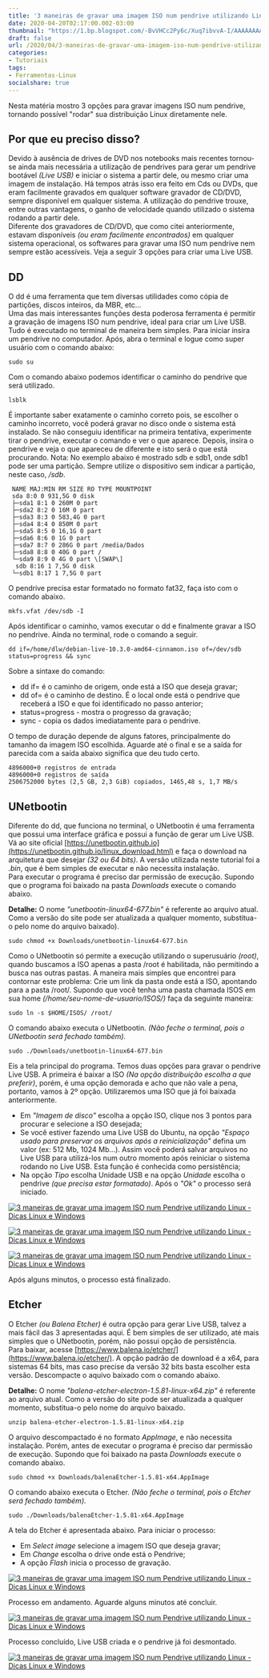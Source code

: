 ```yaml
---
title: '3 maneiras de gravar uma imagem ISO num pendrive utilizando Linux'
date: 2020-04-20T02:17:00.002-03:00
thumbnail: "https://1.bp.blogspot.com/-BvVHCc2Py6c/Xuq7ibvvA-I/AAAAAAAAPIc/zq_t2NWaIXMBfRc5BbQwxbiVJwAmxqGMQCNcBGAsYHQ/s1600/Pendrive_Linux.png"
draft: false
url: /2020/04/3-maneiras-de-gravar-uma-imagem-iso-num-pendrive-utilizando-linux.html
categories:
- Tutoriais
tags: 
- Ferramentas-Linux
socialshare: true
---
```


Nesta matéria mostro 3 opções para gravar imagens ISO num pendrive, tornando possível "rodar" sua distribuição Linux diretamente nele.

<!--more-->

## Por que eu preciso disso?
  
Devido à ausência de drives de DVD nos notebooks mais recentes tornou-se ainda mais necessária a utilização de pendrives para gerar um pendrive bootável _(Live USB)_ e iniciar o sistema a partir dele, ou mesmo criar uma imagem de instalação. Há tempos atrás isso era feito em Cds ou DVDs, que eram facilmente gravados em qualquer software gravador de CD/DVD, sempre disponível em qualquer sistema. A utilização do pendrive trouxe, entre outras vantagens, o ganho de velocidade quando utilizado o sistema rodando a partir dele.  
Diferente dos gravadores de CD/DVD, que como citei anteriormente, estavam disponíveis _(ou eram facilmente encontrados)_ em qualquer sistema operacional, os softwares para gravar uma ISO num pendrive nem sempre estão acessíveis. Veja a seguir 3 opções para criar uma Live USB.  

## DD
  
O dd é uma ferramenta que tem diversas utilidades como cópia de partições, discos inteiros, da MBR, etc...  
Uma das mais interessantes funções desta poderosa ferramenta é permitir a gravação de imagens ISO num pendrive, ideal para criar um Live USB.  
Tudo é executado no terminal de maneira bem simples. Para iniciar insira um pendrive no computador. Após, abra o terminal e logue como super usuário com o comando abaixo:  

`sudo su`

Com o comando abaixo podemos identificar o caminho do pendrive que será utilizado.  
  
`lsblk`

É importante saber exatamente o caminho correto pois, se escolher o caminho incorreto, você poderá gravar no disco onde o sistema está instalado. Se não conseguiu identificar na primeira tentativa, experimente tirar o pendrive, executar o comando e ver o que aparece. Depois, insira o pendrive e veja o que apareceu de diferente e isto será o que está procurando. Nota: No exemplo abaixo é mostrado sdb e sdb1, onde sdb1 pode ser uma partição. Sempre utilize o dispositivo sem indicar a partição, neste caso, _/sdb_.  
  
~~~
 NAME MAJ:MIN RM SIZE RO TYPE MOUNTPOINT  
 sda 8:0 0 931,5G 0 disk  
 ├─sda1 8:1 0 260M 0 part  
 ├─sda2 8:2 0 16M 0 part  
 ├─sda3 8:3 0 583,4G 0 part  
 ├─sda4 8:4 0 850M 0 part  
 ├─sda5 8:5 0 16,1G 0 part  
 ├─sda6 8:6 0 1G 0 part  
 ├─sda7 8:7 0 286G 0 part /media/Dados  
 ├─sda8 8:8 0 40G 0 part /  
 └─sda9 8:9 0 4G 0 part \[SWAP\]  
  sdb 8:16 1 7,5G 0 disk  
 └─sdb1 8:17 1 7,5G 0 part  
~~~
  
O pendrive precisa estar formatado no formato fat32, faça isto com o comando abaixo.  
  
`mkfs.vfat /dev/sdb -I`

Após identificar o caminho, vamos executar o dd e finalmente gravar a ISO no pendrive. Ainda no terminal, rode o comando a seguir.  
  

`dd if=/home/dlw/debian-live-10.3.0-amd64-cinnamon.iso of=/dev/sdb status=progress && sync`
  
Sobre a sintaxe do comando:  

*   dd if= é o caminho de origem, onde está a ISO que deseja gravar;
*   dd of= é o caminho de destino. É o local onde está o pendrive que receberá a ISO e que foi identificado no passo anterior;
*   status=progress - mostra o progresso da gravação;
*   sync - copia os dados imediatamente para o pendrive.

O tempo de duração depende de alguns fatores, principalmente do tamanho da imagem ISO escolhida. Aguarde até o final e se a saída for parecida com a saída abaixo significa que deu tudo certo.  
  
~~~
4896000+0 registros de entrada
4896000+0 registros de saída 
2506752000 bytes (2,5 GB, 2,3 GiB) copiados, 1465,48 s, 1,7 MB/s
~~~

## UNetbootin

Diferente do dd, que funciona no terminal, o UNetbootin é uma ferramenta que possui uma interface gráfica e possui a função de gerar um Live USB.  
Vá ao site oficial [https://unetbootin.github.io](https://unetbootin.github.io/linux_download.html) e faça o download na arquitetura que desejar _(32 ou 64 bits)_. A versão utilizada neste tutorial foi a _.bin_, que é bem simples de executar e não necessita instalação.  
Para executar o programa é preciso dar permissão de execução. Supondo que o programa foi baixado na pasta _Downloads_ execute o comando abaixo. 

**Detalhe:** O nome _"unetbootin-linux64-677.bin"_ é referente ao arquivo atual. Como a versão do site pode ser atualizada a qualquer momento, substitua-o pelo nome do arquivo baixado).
  
`sudo chmod +x Downloads/unetbootin-linux64-677.bin`

  
Como o UNetbootin só permite a execução utilizando o superusuário _(root)_, quando buscamos a ISO apenas a pasta /root é habilitada, não permitindo a busca nas outras pastas. A maneira mais simples que encontrei para contornar este problema: Crie um link da pasta onde está a ISO, apontando para a pasta /root/. Supondo que você tenha uma pasta chamada ISOS em sua home _(/home/seu-nome-de-usuario/ISOS/)_ faça da seguinte maneira:  
  
`sudo ln -s $HOME/ISOS/ /root/`
  
O comando abaixo executa o UNetbootin. _(Não feche o terminal, pois o UNetbootin será fechado também)._  

`sudo ./Downloads/unetbootin-linux64-677.bin`

Eis a tela principal do programa. Temos duas opções para gravar o pendrive Live USB. A primeira é baixar a ISO _(Na opção distribuição escolha a que preferir)_, porém, é uma opção demorada e acho que não vale a pena, portanto, vamos à 2º opção. Utilizaremos uma ISO que já foi baixada anteriormente.  

*   Em _"Imagem de disco"_ escolha a opção ISO, clique nos 3 pontos para procurar e selecione a ISO desejada;
*   Se você estiver fazendo uma Live USB do Ubuntu, na opção _"Espaço usado para preservar os arquivos após a reinicialização"_ defina um valor (ex: 512 Mb, 1024 Mb...). Assim você poderá salvar arquivos no Live USB para utilizá-los num outro momento após reiniciar o sistema rodando no Live USB. Esta função é conhecida como persistência;
*   Na opção _Tipo_ escolha Unidade USB e na opção _Unidade_ escolha o pendrive _(que precisa estar formatado)_. Após o _"Ok"_ o processo será iniciado.

[![3 maneiras de gravar uma imagem ISO num Pendrive utilizando Linux - Dicas Linux e Windows](https://1.bp.blogspot.com/-_muQ38cZ8ko/XpvW3XytiAI/AAAAAAAAOp0/exXkMDL8og0Q7T59aUdAK80G_csHocIigCNcBGAsYHQ/s1600/unet002.png "3 maneiras de gravar uma imagem ISO num Pendrive utilizando Linux - Dicas Linux e Windows")](https://1.bp.blogspot.com/-_muQ38cZ8ko/XpvW3XytiAI/AAAAAAAAOp0/exXkMDL8og0Q7T59aUdAK80G_csHocIigCNcBGAsYHQ/s1600/unet002.png)

[![3 maneiras de gravar uma imagem ISO num Pendrive utilizando Linux - Dicas Linux e Windows](https://4.bp.blogspot.com/-16PfeUrPqdI/XpvW3eloLtI/AAAAAAAAOp4/uFcj_djvQx0cAYwFSudF1JTQYEIzZ66FwCNcBGAsYHQ/s1600/unet003.png "3 maneiras de gravar uma imagem ISO num Pendrive utilizando Linux - Dicas Linux e Windows")](https://4.bp.blogspot.com/-16PfeUrPqdI/XpvW3eloLtI/AAAAAAAAOp4/uFcj_djvQx0cAYwFSudF1JTQYEIzZ66FwCNcBGAsYHQ/s1600/unet003.png)

[![3 maneiras de gravar uma imagem ISO num Pendrive utilizando Linux - Dicas Linux e Windows](https://3.bp.blogspot.com/--u8aJHGVVl0/XpvW4Fw3NeI/AAAAAAAAOp8/vg-XoH7XW8otThp6pW9dBjIkHmpz7By5QCNcBGAsYHQ/s1600/unet004.png "3 maneiras de gravar uma imagem ISO num Pendrive utilizando Linux - Dicas Linux e Windows")](https://3.bp.blogspot.com/--u8aJHGVVl0/XpvW4Fw3NeI/AAAAAAAAOp8/vg-XoH7XW8otThp6pW9dBjIkHmpz7By5QCNcBGAsYHQ/s1600/unet004.png)

Após alguns minutos, o processo está finalizado.  
  
## Etcher

O Etcher _(ou Balena Etcher)_ é outra opção para gerar Live USB, talvez a mais fácil das 3 apresentadas aqui. É bem simples de ser utilizado, até mais simples que o UNetbootin, porém, não possui opção de persistência.  
Para baixar, acesse [https://www.balena.io/etcher/](https://www.balena.io/etcher/). A opção padrão de download é a x64, para sistemas 64 bits, mas caso precise da versão 32 bits basta escolher esta versão. Descompacte o aquivo baixado com o comando abaixo.

**Detalhe:** O nome _"balena-etcher-electron-1.5.81-linux-x64.zip"_ é referente ao arquivo atual. Como a versão do site pode ser atualizada a qualquer momento, substitua-o pelo nome do arquivo baixado.
  
`unzip balena-etcher-electron-1.5.81-linux-x64.zip`
  
O arquivo descompactado é no formato _AppImage_, e não necessita instalação. Porém, antes de executar o programa é preciso dar permissão de execução. Supondo que foi baixado na pasta _Downloads_ execute o comando abaixo.  

`sudo chmod +x Downloads/balenaEtcher-1.5.81-x64.AppImage`
  
O comando abaixo executa o Etcher. _(Não feche o terminal, pois o Etcher será fechado também)._  

`sudo ./Downloads/balenaEtcher-1.5.81-x64.AppImage`

  
A tela do Etcher é apresentada abaixo. Para iniciar o processo:  

*   Em _Select image_ selecione a imagem ISO que deseja gravar;
*   Em _Change_ escolha o drive onde está o Pendrive;
*   A opção _Flash_ inicia o processo de gravação.


[![3 maneiras de gravar uma imagem ISO num Pendrive utilizando Linux - Dicas Linux e Windows](https://1.bp.blogspot.com/-4Xjj4ajUl4Q/XpZ1jh6FfOI/AAAAAAAAOm0/lOzC5YoP0Dov0SyGbfa4yUtayPNZbxRXgCNcBGAsYHQ/s640/Etcher1.png "3 maneiras de gravar uma imagem ISO num Pendrive utilizando Linux - Dicas Linux e Windows")](https://1.bp.blogspot.com/-4Xjj4ajUl4Q/XpZ1jh6FfOI/AAAAAAAAOm0/lOzC5YoP0Dov0SyGbfa4yUtayPNZbxRXgCNcBGAsYHQ/s1600/Etcher1.png)

Processo em andamento. Aguarde alguns minutos até concluir.  
  
[![3 maneiras de gravar uma imagem ISO num Pendrive utilizando Linux - Dicas Linux e Windows](https://3.bp.blogspot.com/-fmPIjcFJDsU/Xpvrrb9GCEI/AAAAAAAAOqY/f_IbV6IDXpgRfKhs0hh3ALe5oHd0WSh5gCNcBGAsYHQ/s640/etcher02.png "3 maneiras de gravar uma imagem ISO num Pendrive utilizando Linux - Dicas Linux e Windows")](https://3.bp.blogspot.com/-fmPIjcFJDsU/Xpvrrb9GCEI/AAAAAAAAOqY/f_IbV6IDXpgRfKhs0hh3ALe5oHd0WSh5gCNcBGAsYHQ/s1600/etcher02.png)

Processo concluído, Live USB criada e o pendrive já foi desmontado.  
  
[![3 maneiras de gravar uma imagem ISO num Pendrive utilizando Linux - Dicas Linux e Windows](https://2.bp.blogspot.com/-QcH5yCvidBQ/XpvrrSCopoI/AAAAAAAAOqU/yVEA3eth_oUeRXJLkDo3U7gesQBACrRlQCNcBGAsYHQ/s640/etcher03.png "3 maneiras de gravar uma imagem ISO num Pendrive utilizando Linux - Dicas Linux e Windows")](https://2.bp.blogspot.com/-QcH5yCvidBQ/XpvrrSCopoI/AAAAAAAAOqU/yVEA3eth_oUeRXJLkDo3U7gesQBACrRlQCNcBGAsYHQ/s1600/etcher03.png)

